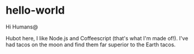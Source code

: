 hello-world
===========

Hi Humans@

Hubot here, I like Node.js and Coffeescript (that's what I'm made of!).
I've had tacos on the moon and find them far superior to the Earth tacos.
